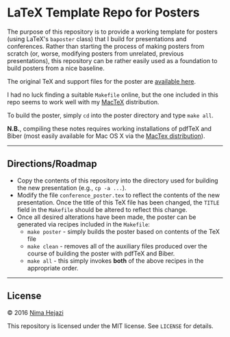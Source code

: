 # LaTeX Template Repo for Posters

The purpose of this repository is to provide a working template for posters
(using LaTeX's `baposter` class) that I build for presentations and conferences.
Rather than starting the process of making posters from scratch (or, worse,
modifying posters from unrelated, previous presentations), this repository can
be rather easily used as a foundation to build posters from a nice baseline.

The original TeX and support files for the poster are [available
here](http://www.latextemplates.com/template/baposter-landscape-poster).

I had no luck finding a suitable `Makefile` online, but the one included in this
repo seems to work well with my [MacTeX](https://tug.org/mactex/) distribution.

To build the poster, simply `cd` into the poster directory and type `make all`.

__N.B.__, compiling these notes requires working installations of pdfTeX and
Biber (most easily available for Mac OS X via the [MacTex
distribution](https://tug.org/mactex/)).

---

## Directions/Roadmap

* Copy the contents of this repository into the directory used for building the
    new presentation (e.g., `cp -a ...`).
* Modify the file `conference_poster.tex` to reflect the contents of the new
    presentation. Once the title of this TeX file has been changed, the `TITLE`
    field in the `Makefile` should be altered to reflect this change.
* Once all desired alterations have been made, the poster can be generated via
    recipes included in the `Makefile`:
    * `make poster` - simply builds the poster based on contents of the TeX file
    * `make clean` - removes all of the auxiliary files produced over the course
        of building the poster with pdfTeX and Biber.
    * `make all` - this simply invokes __both__ of the above recipes in the
        appropriate order.

---

## License

&copy; 2016 [Nima Hejazi](http://nimahejazi.org)

This repository is licensed under the MIT license. See `LICENSE` for details.
